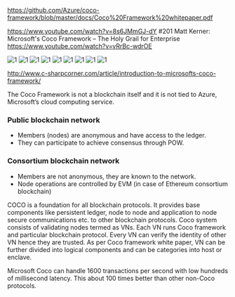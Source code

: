 https://github.com/Azure/coco-framework/blob/master/docs/Coco%20Framework%20whitepaper.pdf



https://www.youtube.com/watch?v=8s6JMmGJ-dY
#201 Matt Kerner: Microsoft's Coco Framework – The Holy Grail for Enterprise
https://www.youtube.com/watch?v=vRrBc-wdrOE


![1](https://cdn.ethnews.com/images/content/Coco.GIF-08-10-2017.gif)
![1](http://csharpcorner.mindcrackerinc.netdna-cdn.com/article/introduction-to-coco-framework-by-microsoft-for-blockchain-applications/Images/COCOFrameworkBlockDig_3.gif)
![1](http://csharpcorner.mindcrackerinc.netdna-cdn.com/article/introduction-to-coco-framework-by-microsoft-for-blockchain-applications/Images/COCO%20architecture.gif)
![1](http://csharpcorner.mindcrackerinc.netdna-cdn.com/article/introduction-to-coco-framework-by-microsoft-for-blockchain-applications/Images/Coco%20actor.gif)
![1](http://csharpcorner.mindcrackerinc.netdna-cdn.com/article/introduction-to-microsofts-coco-framework/Images/Bootstrapping%20a%20VN.gif)
![1](https://www.nextbigfuture.com/wp-content/uploads/2017/08/3b7d6c62562b0bcf3f6ea280710199ec-1024x442.png)
![1](https://www.nextbigfuture.com/wp-content/uploads/2017/08/291309451610b27345e95b67f0fdf9b3-1024x570.png)
![1](https://www.nextbigfuture.com/wp-content/uploads/2017/08/515f7138e65a4cc917b82b1aedec50d3-1024x589.png)
![1](https://www.nextbigfuture.com/wp-content/uploads/2017/08/515f7138e65a4cc917b82b1aedec50d3-730x430.png)


http://www.c-sharpcorner.com/article/introduction-to-microsofts-coco-framework/

The Coco Framework is not a blockchain itself and it is not tied to Azure, Microsoft’s cloud computing service.

### Public blockchain network
* Members (nodes) are anonymous and have access to the ledger.
* They can participate to achieve consensus through POW.

### Consortium blockchain network
* Members are not anonymous, they are known to the network.
* Node operations are controlled by EVM (in case of Ethereum consortium blockchain)


COCO is a foundation for all blockchain protocols. It provides base components like persistent ledger, node to node and application to node secure communications etc. to other blockchain protocols.
Coco system consists of validating nodes termed as VNs. Each VN runs Coco framework and particular blockchain protocol. Every VN can verify the identity of other VN hence they are trusted. As per Coco framework white paper, VN can be further divided into logical components and can be categories into host or enclave.

Microsoft Coco can handle 1600 transactions per second with low hundreds of millisecond latency. This about 100 times better than other non-Coco protocols.
